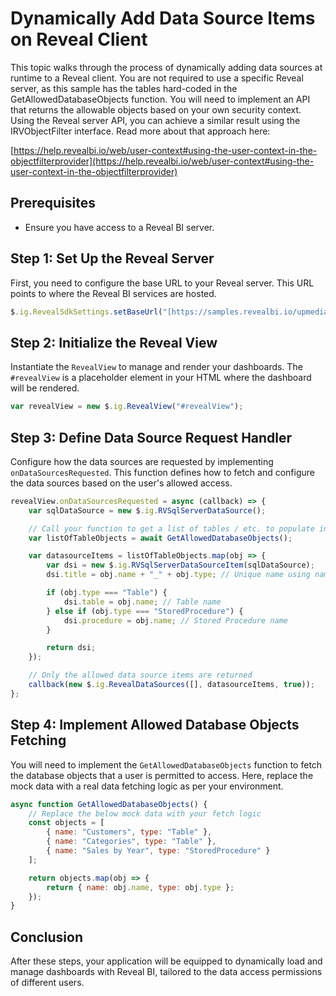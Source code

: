 # Dynamically Add Data Source Items on Reveal Client

This topic walks through the process of dynamically adding data sources at runtime to a Reveal client. You are not required to use a specific Reveal server, as this sample has the tables hard-coded in the GetAllowedDatabaseObjects function.  You will need to implement an API that returns the allowable objects based on your own security context.  Using the Reveal server API, you can achieve a similar result using the IRVObjectFilter interface.  Read more about that approach here: 


[https://help.revealbi.io/web/user-context#using-the-user-context-in-the-objectfilterprovider](https://help.revealbi.io/web/user-context#using-the-user-context-in-the-objectfilterprovider)

## Prerequisites

- Ensure you have access to a Reveal BI server.

## Step 1: Set Up the Reveal Server

First, you need to configure the base URL to your Reveal server. This URL points to where the Reveal BI services are hosted.

```javascript
$.ig.RevealSdkSettings.setBaseUrl("[https://samples.revealbi.io/upmedia-backend/reveal-api/](https://samples.revealbi.io/upmedia-backend/reveal-api/)");
```

## Step 2: Initialize the Reveal View

Instantiate the `RevealView` to manage and render your dashboards. The `#revealView` is a placeholder element in your HTML where the dashboard will be rendered.

```javascript
var revealView = new $.ig.RevealView("#revealView");
```

## Step 3: Define Data Source Request Handler

Configure how the data sources are requested by implementing `onDataSourcesRequested`. This function defines how to fetch and configure the data sources based on the user's allowed access.

```javascript
revealView.onDataSourcesRequested = async (callback) => {
    var sqlDataSource = new $.ig.RVSqlServerDataSource();

    // Call your function to get a list of tables / etc. to populate in the 
    var listOfTableObjects = await GetAllowedDatabaseObjects();

    var datasourceItems = listOfTableObjects.map(obj => {
        var dsi = new $.ig.RVSqlServerDataSourceItem(sqlDataSource);
        dsi.title = obj.name + "_" + obj.type; // Unique name using name and type

        if (obj.type === "Table") {
            dsi.table = obj.name; // Table name
        } else if (obj.type === "StoredProcedure") {
            dsi.procedure = obj.name; // Stored Procedure name
        }

        return dsi;
    });

    // Only the allowed data source items are returned
    callback(new $.ig.RevealDataSources([], datasourceItems, true));
};
```

## Step 4: Implement Allowed Database Objects Fetching

You will need to implement the `GetAllowedDatabaseObjects` function to fetch the database objects that a user is permitted to access. Here, replace the mock data with a real data fetching logic as per your environment.

```javascript
async function GetAllowedDatabaseObjects() {
    // Replace the below mock data with your fetch logic
    const objects = [
        { name: "Customers", type: "Table" },
        { name: "Categories", type: "Table" },
        { name: "Sales by Year", type: "StoredProcedure" }
    ];

    return objects.map(obj => {
        return { name: obj.name, type: obj.type };
    });
}
```

## Conclusion

After these steps, your application will be equipped to dynamically load and manage dashboards with Reveal BI, tailored to the data access permissions of different users.


